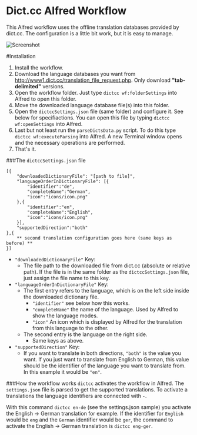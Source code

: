 Dict.cc Alfred Workflow
===================

This Alfred workflow uses the offline translation databases provided by dict.cc. The configuration is a little bit work, but it is easy to manage.

![Screenshot](http://i.imgur.com/gPe3zAz.jpg)


#Installation


1. Install the workflow.
2. Download the language databases you want from
	http://www1.dict.cc/translation_file_request.php. Only download **"tab-delimited"** versions.
3. Open the workflow folder. Just type `dictcc wf:folderSettings` into Alfred to open this folder.
4. Move the downloaded language database file(s) into this folder.
5. Open the `dictccSettings.json` file (same folder) and configure it. See below for specifiactions. You can open this file by typing
`dictcc wf:openSettings` into Alfred.
6. Last but not least run the `parseDictsData.py` script. To do this type `dictcc wf:executeParsing` into Alfred. A new Terminal window opens and the necessary operations are performed.
7. That's it.

###The `dictccSettings.json` file

	[{
		"downloadedDictionaryFile": "[path to file]",
		"languageOrderInDictionaryFile": [{
			"identifier":"de",
			"completeName":"German",
			"icon":"icons/icon.png"
		},{
			"identifier":"en",
			"completeName":"English",
			"icon":"icons/icon.png"
		}],
		"supportedDirection":"both"
	},{
		** second translation configuration goes here (same keys as before) **
	}]

	
* `"downloadedDictionaryFile"`  Key:
	* The file path to the downloaded file from dict.cc (absolute or relative path). If the file is in the same folder as the `dictccSettings.json` file, just assign the file name to this key.
* `"languageOrderInDictionaryFile"` Key:
	* The first entry refers to the language, which is on the left side inside the downloaded dictionary file.
		* `"identifier"` see below how this works.
		* `"completeName"` the name of the language. Used by Alfred to show the language modes.
		* `"icon"` An icon which is displayed by Alfred for the translation from this language to the other.
	* The second entry is the language on the right side.
		* Same keys as above.
* `"supportedDirection"` Key:
	* If you want to translate in both directions, `"both"` is the value you want. If you just want to translate from English to German, this value should be the identifier of the language you want to translate from. In this example it would be `"en"`.

###How the workflow works
`dictcc` activates the workflow in Alfred. The `settings.json` file is parsed to get the supported translations. To activate a translations the language identifiers are connected with `-`. 

With this command `dictcc en-de` (see the settings.json sample) you activate the English -> German translation for example. If the identifier for `English` would be `eng` and the `German` identifier would be `ger`, the command to activate the English -> German translation is `dictcc eng-ger`.
